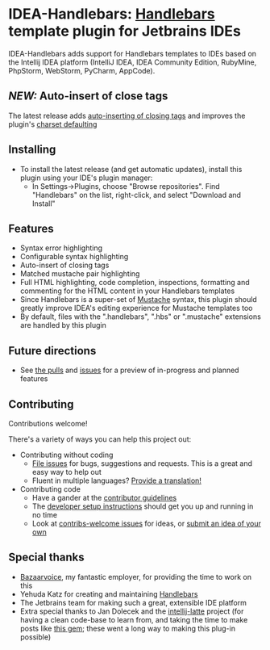# IDEA-Handlebars:  [Handlebars](http://handlebarsjs.com/) template plugin for Jetbrains IDEs

IDEA-Handlebars adds support for Handlebars templates to IDEs based on the Intellij IDEA platform (IntelliJ IDEA, IDEA Community Edition, RubyMine, PhpStorm, WebStorm, PyCharm, AppCode).

## _NEW:_ Auto-insert of close tags
The latest release adds [auto-inserting of closing tags](https://github.com/dmarcotte/idea-handlebars/pull/9) and improves the plugin's [charset defaulting](https://github.com/dmarcotte/idea-handlebars/pull/12)

## Installing
* To install the latest release (and get automatic updates), install this plugin using your IDE's plugin manager:
  * In Settings->Plugins, choose "Browse repositories".  Find "Handlebars" on the list, right-click, and select "Download and Install"

## Features
* Syntax error highlighting
* Configurable syntax highlighting
* Auto-insert of closing tags
* Matched mustache pair highlighting
* Full HTML highlighting, code completion, inspections, formatting and commenting for the HTML content in your Handlebars templates
* Since Handlebars is a super-set of [Mustache](http://mustache.github.com/) syntax, this plugin should greatly improve IDEA's editing experience for Mustache templates too
* By default, files with the ".handlebars", ".hbs" or ".mustache" extensions are handled by this plugin

## Future directions
* See [the pulls](https://github.com/dmarcotte/idea-handlebars/pulls) and [issues](https://github.com/dmarcotte/idea-handlebars/issues) for a preview of in-progress and planned features

## Contributing
Contributions welcome!

There's a variety of ways you can help this project out:

* Contributing without coding
    * [File issues](https://github.com/dmarcotte/idea-handlebars/issues/new) for bugs, suggestions and requests.  This is a great and easy way to help out
    * Fluent in multiple languages?  [Provide a translation!](https://github.com/dmarcotte/idea-handlebars/issues/21)
* Contributing code
    * Have a gander at the [contributor guidelines](https://github.com/dmarcotte/idea-handlebars/blob/master/contributing.md)
    * The [developer setup instructions](https://github.com/dmarcotte/idea-handlebars/blob/master/developer_environment.md) should get you up and running in no time
    * Look at [contribs-welcome issues](https://github.com/dmarcotte/idea-handlebars/issues?direction=desc&labels=contrib-welcome&page=1&sort=created&state=open) for ideas, or [submit an idea of your own](https://github.com/dmarcotte/idea-handlebars/issues/new)

## Special thanks
* [Bazaarvoice](http://www.bazaarvoice.com), my fantastic employer, for providing the time to work on this
* Yehuda Katz for creating and maintaining [Handlebars](http://handlebarsjs.com/)
* The Jetbrains team for making such a great, extensible IDE platform
* Extra special thanks to Jan Dolecek and the [intellij-latte](https://github.com/juzna/intellij-latte) project (for having a clean code-base to learn from, and taking the time to make posts like [this gem](http://devnet.jetbrains.net/message/5450284?tstart=0); these went a long way to making this plug-in possible)